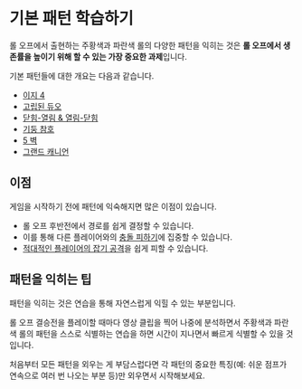 # 기본 패턴 학습하기

롤 오프에서 출현하는 주황색과 파란색 롤의 다양한 패턴을 익히는 것은 **롤 오프에서 생존률을 높이기 위해 할 수 있는 가장 중요한 과제**입니다.

기본 패턴들에 대한 개요는 다음과 같습니다.

* [이지 4](../rolls/easy-4.md)
* [고립된 듀오](../rolls/isolated-duo.md)
* [닫힘-열림 & 열림-닫힘](../rolls/closed-open-open-closed.md)
* [기둥 참호](../rolls/pillar-trench.md)
* [5 벽](../rolls/5-waller.md)
* [그랜드 캐니언](../rolls/grand-canyon.md)

## 이점

게임을 시작하기 전에 패턴에 익숙해지면 많은 이점이 있습니다.

* 롤 오프 후반전에서 경로를 쉽게 결정할 수 있습니다.
* 이를 통해 다른 플레이어와의 [충돌 피하기](./reducing-desync.md)에 집중할 수 있습니다.
* [적대적인 플레이어의 잡기 공격](./avoiding-griefers.md)을 쉽게 피할 수 있습니다.

## 패턴을 익히는 팁

패턴을 익히는 것은 연습을 통해 자연스럽게 익힐 수 있는 부분입니다.

롤 오프 결승전을 플레이할 때마다 영상 클립을 찍어 나중에 분석하면서 주황색과 파란색 롤의 패턴을 스스로 식별하는 연습을 하면 시간이 지나면서 빠르게 식별할 수 있을 것입니다.

처음부터 모든 패턴을 외우는 게 부담스럽다면 각 패턴의 중요한 특징(예: 쉬운 점프가 연속으로 여러 번 나오는 부분 등)만 외우면서 시작해보세요.
